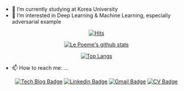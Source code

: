 - 🌱 I’m currently studying at Korea University
- 🔭 I’m interested in Deep Learning & Machine Learning, especially adversarial example

<div align=center>

   [![Hits](https://hits.seeyoufarm.com/api/count/incr/badge.svg?url=https%3A%2F%2Fgithub.com%2Flepoeme20&count_bg=%2379C83D&title_bg=%23555555&icon=aerlingus.svg&icon_color=%23E7E7E7&title=hits&edge_flat=false)](https://hits.seeyoufarm.com)
  
  [![Le Poeme's github stats](https://github-readme-stats.vercel.app/api?username=lepoeme20&count_private=true&theme=gruvbox&show_icons=true)](https://github.com/anuraghazra/github-readme-stats)

  [![Top Langs](https://github-readme-stats.vercel.app/api/top-langs/?username=lepoeme20&layout=compact&theme=gruvbox)](https://github.com/anuraghazra/github-readme-stats)

</div>
 
 - 📫 How to reach me: ...
  
 <div align=center>
	
   [![Tech Blog Badge](http://img.shields.io/badge/-Tech%20blog-black?style=flat-square&logo=github&link=https://lepoeme20.github.io/)](https://lepoeme20.github.io/)
  [![Linkedin Badge](https://img.shields.io/badge/-LinkedIn-blue?style=flat-square&logo=Linkedin&logoColor=white&link=https://www.linkedin.com/in/lepoeme/)](https://www.linkedin.com/in/lepoeme/)
  [![Gmail Badge](https://img.shields.io/badge/Gmail-d14836?style=flat-square&logo=Gmail&logoColor=white&link=mailto:lepoeme20@gmail.com)](mailto:lepoeme20@gmail.com)
  [![CV Badge](https://img.shields.io/badge/CV-d14836?style=flat-square&color=green&logo=pinboard&logoColor=white&link=https://lepoeme20.github.io/profile/)](https://lepoeme20.github.io/profile/)
  
</div>
	
<!--
**lepoeme20/lepoeme20** is a ✨ _special_ ✨ repository because its `README.md` (this file) appears on your GitHub profile.

Here are some ideas to get you started:

- 🔭 I’m currently working on ...
- 🌱 I’m currently learning ...
- 👯 I’m looking to collaborate on ...
- 🤔 I’m looking for help with ...
- 💬 Ask me about ...
- 📫 How to reach me: ...
- 😄 Pronouns: ...
- ⚡ Fun fact: ...
-->
